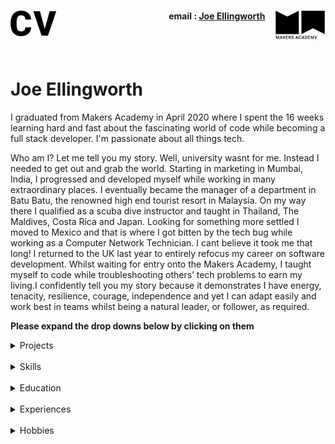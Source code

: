 <h1><a name="cv"><img align="left" src="./images/cv.png" height="45"></a><a href="https://makers.tech/"><img align="right" src="./images/makers.png" width="80"/></a></h1>
 <h4 align="right">email&nbsp;:&nbsp;<a href="mailto:joeellingworth@gmail.com">Joe Ellingworth</a>&nbsp;&nbsp;&nbsp;&nbsp;&nbsp;</h4>
<br><br>

# Joe Ellingworth
I graduated from Makers Academy in April 2020 where I spent the 16 weeks learning hard and fast about the fascinating world of code while becoming a full stack developer. I'm passionate about all things tech. 
 
Who am I? Let me tell you my story. Well, university wasnt for me. Instead I needed to get out and grab the world. Starting in marketing in Mumbai, India, I progressed and developed myself while working in many extraordinary places. I eventually became the manager of a department in Batu Batu, the renowned high end tourist resort in Malaysia. On my way there I qualified as a scuba dive instructor and taught in Thailand, The Maldives, Costa Rica and Japan. Looking for something more settled I moved to Mexico and that is where I got bitten by the tech bug while working as a Computer Network Technician. I cant believe it took me that long! I returned to the UK last year to entirely refocus my career on software development. Whilst waiting for entry onto the Makers Academy, I taught myself to code while troubleshooting others’ tech problems to earn my living.I confidently tell you my story because it demonstrates I have energy, tenacity, resilience, courage, independence and yet I can adapt easily and work best in teams whilst being a natural leader, or follower, as required.

**Please expand the drop downs below by clicking on them**
<details><summary>Projects</summary>
<p>

| Project Name        |Overview           |Tech Stack      | Github Repo  |
|----------------|-------------------------------|-----------------------------|-------------------------|
|WePick| An app that solves the age old problem of  agreeing which movie you and your mate both want to watch. Our Final group project at Makers and incorporating multiple APIs            |Ruby on Rails, Sinatra, CSS, HTML, RSpec, Capybara and PSQL           |  https://github.com/jasylwong/wepick   |
|WePick2        |A redesign of our original WePick App. Focusing on expanding the concept with new features and new tech stack.            |       React Native, Javascript, NodeJs, Jasmine, Jest, HTML, CSS| |
|AceBook         |A simple social networking site where users can upload posts and images and interact with other users.| Ruby on Rails, Sinatra, CSS, HTML, RSpec, Capybara and PSQL | https://github.com/Peter2-71828/aceBook-PingPong   |
|MakersBnB   | A simple replica of AirBnB. Users can sign up, list properties, view other properties and make bookings. This was our first Makers group project.|Ruby, Sinatra, CSS, HTML, RSpec, Capybara and PSQL | https://github.com/Peter2-71828/MakersBNB |


</p>
</details>
<br>
<details><summary>Skills</summary>
<p>
I am a fast learning logical thinker and resourceful team player. I am known as someone who rolls up my sleeves and gets stuck in. I am quietly confident and well rounded. I fall back on the life skills I honed around the world in a variety of roles and settings. Above all I am passionate about coding and problem solving.

### Fast learning adaptable team player

Before I found my passion for coding I worked in several different countries, cultures and settings, always successful in the roles I took on. As evidence of my fast learning, I was promoted to a manager role after having been a scuba diving instructor for a relatively short time. I was hired as the Manager of the Dive and Activity Department at Batu Batu Resort in Malaysia where I successfully managed a team of 6 and a budget of £150,000.

I achieved these rapid promotions through being an adaptable team player, a natural team leader, hard working, fast learning, always willing to take on extra responsibilities. Working in remote island resorts with limited external support to call on is testing, and it creates the conditions which forces you to fall back on your own problem solving and I became very resourceful.

### Hard working, well rounded and passionate about Tech

I was introduced to the tech industry while living in Mexico. I became a Computer Network Technician for Baja Connect. It was a learn-fast-high-pressured rollercoaster but I found that I excelled in it. I learnt a lot in a short time but the two most important things I learnt was I) I love troubleshooting and 2) I'm fascinated about tech.
</p>
</details>
<br>
<details><summary>Education</summary>
<p>

## Makers Academy (Dec 2019 to April 2020)
Fully immersive 16 week programming course at Europe’s #1 Developer Bootcamp focused on core coding techniques & principles such as agile methodologies, Test Driven Development (TDD), Object Oriented Design, pair programming and more.
 
#### Core course topics:
Object Oriented Design (OOP) best practices,
Test Driven Development (TDD),
writing clean code,
Pair Programming ,
Agile development as well as core principles such as dependency injection, single responsibility,
cohesion and encapsulation,
 
#### Languages and Frameworks:
 
##### Languages
- Ruby
- JavaScript
- HTML / CSS (Including CSS FlexBox & CSS Grid)
 
##### Frameworks 
- React Native
- Node.JS
- Ruby on Rails
- Sinatra
 
##### Testing Suites
-  RSpec (Ruby)
- Capybara (Ruby / JavaScript)
- Jasmine (JavaScript)
- Jest (JavaScript)
- Enzyme (React)
 
##### Git Workflow
- Using branches to work collaboratively in teams
- Writing descriptive & succinct commit messages
- Enforcing good commit discipline to minimise code conflicts
- Dealing with code conflicts
 
##### Databases
- PostgreSQL
- SQLite
 
##### Deployment
Continues deployment of the master and development branches using Heroku.
 
##### Working Methodology
- Agile software development including:
   - XP values
   - Sprint planning
   - Pair programming
   - Breaking down the program into user stories
   - Breaking down the user stories further into tickets
   - Daily stand-ups and retrospectives to iteratively improve processes and code
   - Technologies learnt;
### PADI Master Scuba Diver Trainer
This intensive qualifying course prepares you to take responsibilities for the lives of others. Beyond the extensive and complex technical knowledge required you have to have people skills, be cool under fire and adaptable to new environments such as the underwater world where a dash to the safety of the surface can kill.
### Milton Abbey 2006 - 2011
A levels: History, History Of Art, Religious studies and Communication Studies
9 GCSEs
</p>
</details>
<br>
<details><summary>Experiences</summary>
<p>

**Joe's Tech Support** (April 2018 to Present)

*Self employed general all purpose IT support and  troubleshooter*
A large variety of jobs in many aspects of tech eg:
- Management of home networks
- Troubleshooting problems big and small
- Managing social media accounts, notably Emu Electic Bikes
- Website and domain management
<br>

 **Baja Connect** (July 2018 to April 2019)

*Field Agent*
- Learnt the trade of networking
- Installed, configured and maintained point to multipoint wireless WAN networks for a variety of clients (Ubiquiti airMAX)
- Planned, installed, configured and managed home and professional mesh LAN networks (Ubiquiti Unifi & Amplifi)
- Configured and managed standard home networks via 802.11N and 802.11AC routers (TP link, Cisco)
- Installed and managed pre-sliced fiber optic hybrid systems to client side (Ubiquiti UFiber)
- Installed, configured and managed home security equipment. (Ubiquiti UnifiVideo & Ring )
- Troubleshooting in all areas of the business. Client side and Server Rooms
 
<br>

**Batu Batu Resort** (Jan 2016 - Nov 2016)

*Head of Dive and Activity Department*
- Managed a team of 6 and a budget of £150,000
- Responsible for all Water related Activities and safety of a private island resort
- Most qualified lifesaver and first Aider on a remote island
- Responsible for the upkeep of the three island Speedboats
- Maintained a full working dive shop include equipment, tanks and high maintenance Compressor
<br>

**PADI SCUBA Instructor** (2014 - 2016)
*Master Scuba Diver Trainer (MSDT)*
- Learnt to work under pressure
- Managing nervous people in potentially dangerous situations
- Client service in high end resorts eg The Four Seasons Maldives
</p>
</details>
<br>
<details><summary>Hobbies</summary>
<p>
I renovated my dilapidated 1969 Airstream land yacht trailer, a steep learning curve demonstrating resourcefulness, resilience and patience but not much aptitude. (Photos proudly supplied upon request)
Recycling scrap materials to make home aquaponics systems (aquaculture - hydroponic combinations), an innovative water and energy efficient method of growing food in  and if i'm not doing that you can find me getting my hands dirty in the ground planting some veggies.
People seek me out to join their projects. I am blessed with a wide and wonderful circle of friends and family, and I love cats but most of all I love my dog Bentley
</p>
</details>
<br>
